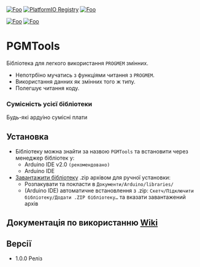 [![Foo](https://img.shields.io/badge/Library%20Manager-PGMTools%201.0.0-000282.svg?style=for-the-badge&logo=arduino)](https://www.arduino.cc/reference/en/libraries/PGMTools)
[![PlatformIO Registry](https://badges.registry.platformio.org/packages/denyschuhlib/library/PGMTools.svg)](https://registry.platformio.org/libraries/denyschuhlib/PGMTools)
[![Foo](https://img.shields.io/badge/How%20to%20install%3F-ArduBadge-000282.svg?logo=arduino)](https://www.ardu-badge.com/PGMTools)

[![Foo](https://img.shields.io/badge/README-English-fff700.svg?style=for-the-badge)](https://github-com.translate.goog/DenysChuhlib/PGMTools?_x_tr_sl=uk&_x_tr_tl=en)
[![Foo](https://img.shields.io/badge/README-Руский-fff700.svg?style=for-the-badge)](https://github-com.translate.goog/DenysChuhlib/PGMTools?_x_tr_sl=uk&_x_tr_tl=ru)


# PGMTools
Бібліотека для легкого використання `PROGMEM` змінних.
- Непотрбіно мучатись з функціями читання з `PROGMEM`.
- Використання данних як змінних того ж типу.
- Полегшує читання коду.

### Сумісність усієї бібліотеки
Будь-які ардуіно сумісні плати

## Установка
- Бібліотеку можна знайти за назвою `PGMTools` та встановити через менеджер бібліотек у:
    - Arduino IDE v2.0 `(рекомендовано)`
    - Arduino IDE
- [Завантажити бібліотеку](https://github.com/DenysChuhlib/PGMTools/archive/refs/heads/main.zip) .zip архівом для ручної установки:
    - Розпакувати та покласти в `Документи/Arduino/libraries/`
    - (Arduino IDE) автоматичне встановлення з .zip: `Скетч/Підключити бібліотеку/Додати .ZIP бібліотеку…` та вказати завантажений архів

## Документація по використанню [Wiki](https://github.com/DenysChuhlib/PGMTools/wiki)
 
## Версії
- 1.0.0 Реліз